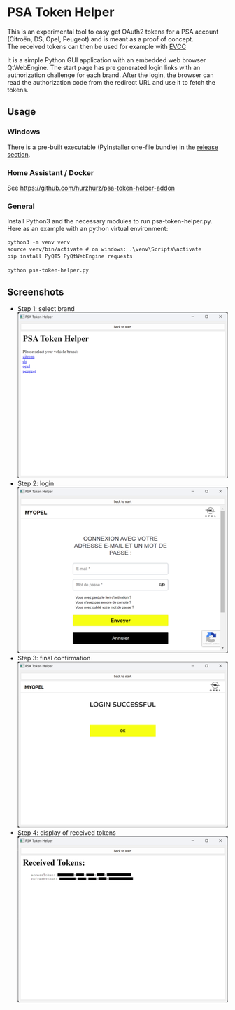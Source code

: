 # PSA Token Helper
This is an experimental tool to easy get OAuth2 tokens for a PSA account (Citroën, DS, Opel, Peugeot) and is meant as a proof of concept.  
The received tokens can then be used for example with [EVCC](https://github.com/evcc-io/evcc)

It is a simple Python GUI application with an embedded web browser QtWebEngine.
The start page has pre generated login links with an authorization challenge for each brand.
After the login, the browser can read the authorization code from the redirect URL and use it to fetch the tokens.

## Usage
### Windows
There is a pre-built executable (PyInstaller one-file bundle) in the [release section](https://github.com/hurzhurz/psa-token-helper/releases).
### Home Assistant / Docker
See https://github.com/hurzhurz/psa-token-helper-addon
### General
Install Python3 and the necessary modules to run psa-token-helper.py.  
Here as an example with an python virtual environment:
```
python3 -m venv venv
source venv/bin/activate # on windows: .\venv\Scripts\activate
pip install PyQT5 PyQtWebEngine requests

python psa-token-helper.py
```

## Screenshots
* Step 1: select brand
![step1](screenshots/step1.png)
* Step 2: login
![step1](screenshots/step2.png)
* Step 3: final confirmation
![step1](screenshots/step3.png)
* Step 4: display of received tokens
![step1](screenshots/step4.png)
